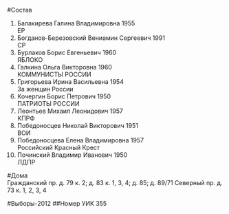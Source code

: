 #Состав
1. Балакирева Галина Владимировна 1955   
    ЕР
2. Богданов-Березовский Вениамин Сергеевич 1991   
    СР
3. Бурлаков Борис Евгеньевич 1960   
    ЯБЛОКО
4. Галкина Ольга Викторовна 1960   
    КОММУНИСТЫ РОССИИ
5. Григорьева Ирина Васильевна 1954   
    За женщин России
6. Кочергин Борис Петрович 1950   
    ПАТРИОТЫ РОССИИ
7. Леонтьев Михаил Леонидович 1957   
    КПРФ
8. Победоносцев Николай Викторович 1951   
    ВОИ
9. Победоносцева Елена Владимировна 1957   
    Российский Красный Крест
10. Починский Владимир Иванович 1950   
    ЛДПР

#Дома  
Гражданский пр. д. 79 к. 2; д. 83 к. 1, 3, 4; д. 85; д. 89/71 Северный пр. д. 73 к. 1, 2, 3, 4

#Выборы-2012
##Номер УИК
355
